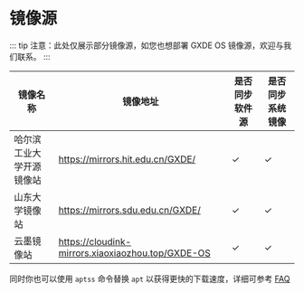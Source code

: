 # 镜像源

::: tip
注意：此处仅展示部分镜像源，如您也想部署 GXDE OS 镜像源，欢迎与我们联系。
:::

| 镜像名称 | 镜像地址 | 是否同步软件源 | 是否同步系统镜像 |
| --- | --- | --- | --- |
| 哈尔滨工业大学开源镜像站 | https://mirrors.hit.edu.cn/GXDE/ | ✓ | ✓ |
| 山东大学镜像站 | https://mirrors.sdu.edu.cn/GXDE/ | ✓ | ✓ |
| 云墨镜像站 | https://cloudink-mirrors.xiaoxiaozhou.top/GXDE-OS | ✓ | ✓ |

同时你也可以使用 `aptss` 命令替换 `apt` 以获得更快的下载速度，详细可参考 [FAQ](/install/faq)
